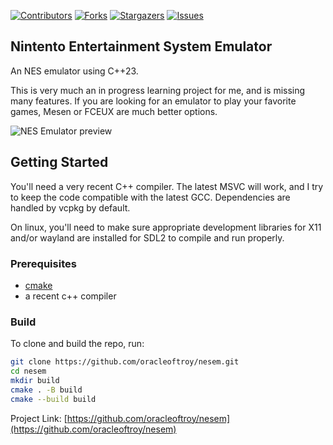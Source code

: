 [![Contributors][contributors-shield]][contributors-url]
[![Forks][forks-shield]][forks-url]
[![Stargazers][stars-shield]][stars-url]
[![Issues][issues-shield]][issues-url]
<!-- [![MIT License][license-shield]][license-url] -->


## Nintento Entertainment System Emulator

An NES emulator using C++23.

This is very much an in progress learning project for me, and is missing many features. If you are looking for an emulator to play your favorite games, Mesen or FCEUX are much better options.

![NES Emulator preview](doc/smb.webp)

## Getting Started

You'll need a very recent C++ compiler. The latest MSVC will work, and I try to keep the code compatible with the latest GCC. Dependencies are handled by vcpkg by default.

On linux, you'll need to make sure appropriate development libraries for X11 and/or wayland are installed for SDL2 to compile and run properly.

### Prerequisites

* [cmake](https://cmake.org/download/)
* a recent c++ compiler

### Build

To clone and build the repo, run:

   ```sh
   git clone https://github.com/oracleoftroy/nesem.git
   cd nesem
   mkdir build
   cmake . -B build
   cmake --build build
   ```

<!-- ## License

Distributed under the MIT License. See `LICENSE.txt` for more information.

<p align="right">(<a href="#top">back to top</a>)</p> -->


Project Link: [https://github.com/oracleoftroy/nesem](https://github.com/oracleoftroy/nesem)


[contributors-shield]: https://img.shields.io/github/contributors/oracleoftroy/nesem.svg?style=for-the-badge
[contributors-url]: https://github.com/oracleoftroy/nesem/graphs/contributors
[forks-shield]: https://img.shields.io/github/forks/oracleoftroy/nesem.svg?style=for-the-badge
[forks-url]: https://github.com/oracleoftroy/nesem/network/members
[stars-shield]: https://img.shields.io/github/stars/oracleoftroy/nesem.svg?style=for-the-badge
[stars-url]: https://github.com/oracleoftroy/nesem/stargazers
[issues-shield]: https://img.shields.io/github/issues/oracleoftroy/nesem.svg?style=for-the-badge
[issues-url]: https://github.com/oracleoftroy/nesem/issues
<!-- [license-shield]: https://img.shields.io/github/license/oracleoftroy/nesem.svg?style=for-the-badge -->
<!-- [license-url]: https://github.com/oracleoftroy/nesem/blob/master/LICENSE.txt -->
